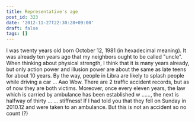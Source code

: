 ```yaml
---
title: Representative's age
post_id: 323
date: '2012-11-27T22:30:28+09:00'
draft: false
tags: []
---
```


I was twenty years old born October 12, 1981 (in hexadecimal meaning). It was already ten years ago that my neighbors ought to be called "uncle". When thinking about physical strength, I think that it is many years already, but only action power and illusion power are about the same as late teens for about 10 years. By the way, people in Libra are likely to splash people while driving a car ... Aao Wow. There are 2 traffic accident records, but as of now they are both victims. Moreover, once every eleven years, the law which is carried by ambulance has been established w ......, the next is halfway of thirty ... ... stiffness! If I had told you that they fell on Sunday in 2010.12 and were taken to an ambulance. But this is not an accident so no count (?)
